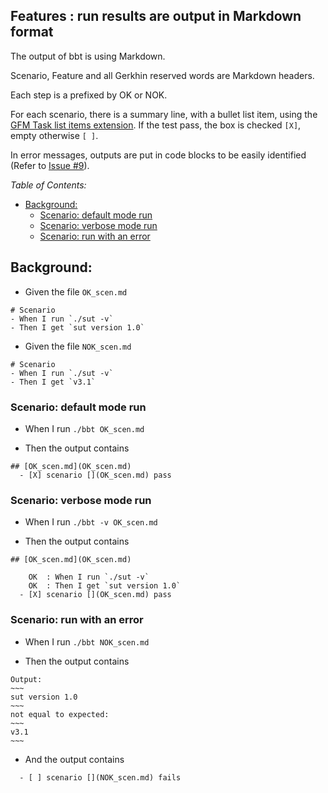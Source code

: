 <!-- omit from toc -->
## Features : run results are output in Markdown format

The output of bbt is using Markdown.  

Scenario, Feature and all Gerkhin reserved words are Markdown headers.  

Each step is a prefixed by OK or NOK.  

For each scenario, there is a summary line, with a bullet list item, using the [GFM Task list items extension](https://github.github.com/gfm/#task-list-items-extension-). If the test pass, the box is checked `[X]`, empty otherwise `[ ]`.    

In error messages, outputs are put in code blocks to be easily identified (Refer to [Issue #9](https://github.com/LionelDraghi/bbt/issues/9)).

_Table of Contents:_
- [Background:](#background)
  - [Scenario: default mode run](#scenario-default-mode-run)
  - [Scenario: verbose mode run](#scenario-verbose-mode-run)
  - [Scenario: run with an error](#scenario-run-with-an-error)

## Background:

- Given the file `OK_scen.md`
~~~
# Scenario
- When I run `./sut -v`
- Then I get `sut version 1.0`
~~~

- Given the file `NOK_scen.md`
~~~
# Scenario
- When I run `./sut -v`
- Then I get `v3.1`
~~~


### Scenario: default mode run

- When I run `./bbt OK_scen.md`

- Then the output contains
~~~
## [OK_scen.md](OK_scen.md)    
  - [X] scenario [](OK_scen.md) pass    
~~~

### Scenario: verbose mode run

- When I run `./bbt -v OK_scen.md`

- Then the output contains
~~~
## [OK_scen.md](OK_scen.md)    
  
    OK  : When I run `./sut -v`  
    OK  : Then I get `sut version 1.0`  
  - [X] scenario [](OK_scen.md) pass    

~~~

### Scenario: run with an error

- When I run `./bbt NOK_scen.md`

- Then the output contains
```
Output:    
~~~  
sut version 1.0  
~~~  
not equal to expected:    
~~~  
v3.1  
~~~   
```

- And the output contains
```
  - [ ] scenario [](NOK_scen.md) fails
```

